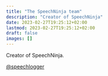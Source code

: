 ```yaml
---
title: "The SpeechNinja team"
description: "Creator of SpeechNinja"
date: 2023-02-27T19:25:12+02:00
lastmod: 2023-02-27T19:25:12+02:00
draft: false
images: []
---
```


Creator of SpeechNinja.

[@speechlogger](https://twitter.com/speechlogger)
